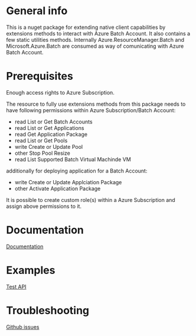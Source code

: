 ﻿# General info
This is a nuget package for extending native client capabilities by extensions methods to interact with Azure Batch Account. It also contains a few static utilities methods.
Internally Azure.ResourceManager.Batch and Microsoft.Azure.Batch are consumed as way of comunicating with Azure Batch Account.

# Prerequisites
Enough access rights to Azure Subscription.

The resource to fully use extensions methods from this package needs to have following permissions within Azure Subscription/Batch Account:
* read List or Get Batch Accounts
* read List or Get Applications
* read Get Application Package
* read List or Get Pools
* write Create or Update Pool
* other Stop Pool Resize
* read List Supported Batch Virtual Machinde VM

additionally for deploying application for a Batch Account:
* write Create or Update Applciation Package
* other Activate Application Package

It is possible to create custom role(s) within a Azure Subscription and assign above permissions to it.

# Documentation
[Documentation](https://github.com/marcin-gutka/MBatch/blob/master/Docs/Main.md)

# Examples
[Test API](https://github.com/marcin-gutka/MBatch.Azure.Extensions.TestApi)

# Troubleshooting
[Github issues](https://github.com/marcin-gutka/MBatch/issues)